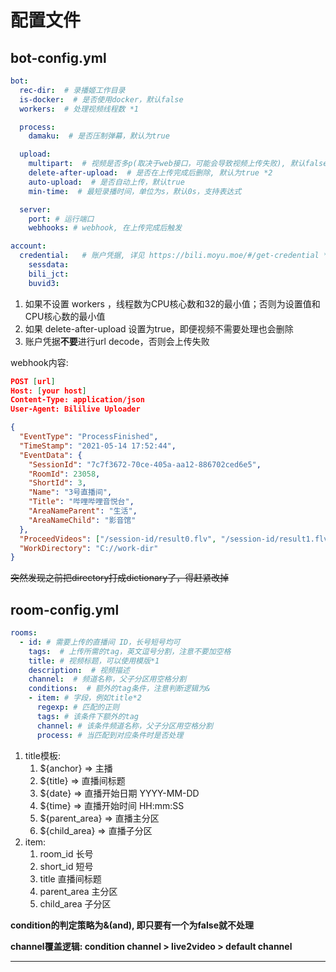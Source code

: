 # 配置文件

## bot-config.yml
~~~ yaml
bot:
  rec-dir:  # 录播姬工作目录
  is-docker:  # 是否使用docker，默认false
  workers:  # 处理视频线程数 *1

  process:
    damaku:  # 是否压制弹幕，默认为true

  upload:
    multipart:  # 视频是否多p(取决于web接口，可能会导致视频上传失败), 默认false
    delete-after-upload:  # 是否在上传完成后删除, 默认为true *2
    auto-upload:  # 是否自动上传，默认true
    min-time:  # 最短录播时间，单位为s，默认0s，支持表达式

  server:
    port: # 运行端口
    webhooks: # webhook, 在上传完成后触发

account:
  credential:   # 账户凭据, 详见 https://bili.moyu.moe/#/get-credential *3
    sessdata:
    bili_jct:
    buvid3:

~~~
1. 如果不设置 workers ，线程数为CPU核心数和32的最小值；否则为设置值和CPU核心数的最小值
2. 如果 delete-after-upload 设置为true，即便视频不需要处理也会删除
3. 账户凭据**不要**进行url decode，否则会上传失败

webhook内容:
~~~ json
POST [url]
Host: [your host]
Content-Type: application/json
User-Agent: Bililive Uploader

{
  "EventType": "ProcessFinished",
  "TimeStamp": "2021-05-14 17:52:44",
  "EventData": {
    "SessionId": "7c7f3672-70ce-405a-aa12-886702ced6e5",
    "RoomId": 23058,
    "ShortId": 3,
    "Name": "3号直播间",
    "Title": "哔哩哔哩音悦台",
    "AreaNameParent": "生活",
    "AreaNameChild": "影音馆"
  },
  "ProceedVideos": ["/session-id/result0.flv", "/session-id/result1.flv"],
  "WorkDirectory": "C://work-dir"
}
~~~

~~突然发现之前把directory打成dictionary了，得赶紧改掉~~

## room-config.yml
~~~ yaml
rooms:
  - id: # 需要上传的直播间 ID，长号短号均可
    tags:  # 上传所需的tag，英文逗号分割，注意不要加空格
    title: # 视频标题，可以使用模版*1
    description:  # 视频描述
    channel:  # 频道名称，父子分区用空格分割
    conditions:  # 额外的tag条件，注意判断逻辑为&
    - item: # 字段，例如title*2
      regexp: # 匹配的正则
      tags: # 该条件下额外的tag
      channel: # 该条件频道名称，父子分区用空格分割
      process: # 当匹配到对应条件时是否处理
~~~
1. title模板:
    1) ${anchor} => 主播
    2) ${title} => 直播间标题
    3) ${date} => 直播开始日期 YYYY-MM-DD
    4) ${time} => 直播开始时间 HH:mm:SS
    5) ${parent_area} => 直播主分区
    6) ${child_area} => 直播子分区
2. item: 
    1) room_id 长号
    2) short_id 短号
    3) title 直播间标题
    4) parent_area 主分区
    5) child_area 子分区
   
**condition的判定策略为&(and), 即只要有一个为false就不处理**

**channel覆盖逻辑: condition channel > live2video > default channel**
****